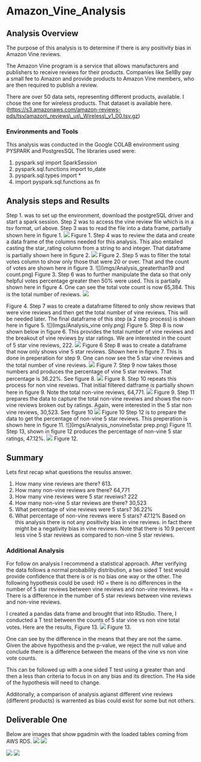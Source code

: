# Amazon_Vine_Analysis
## Analysis Overview
The purpose of this analysis is to determine if there is any positivity bias in Amazon Vine reviews.

The Amazon Vine program is a service that allows manufacturers and publishers to receive reviews for their products. Companies like SellBy pay a small fee to Amazon and provide products to Amazon Vine members, who are then required to publish a review.

There are over 50 data sets, representing different products, available. I chose the one for wireless products. That dataset is available here. (https://s3.amazonaws.com/amazon-reviews-pds/tsv/amazon\_reviews\_us\_Wireless\_v1_00.tsv.gz)

### Environments and Tools
This analysis was conducted in the Google COLAB environment using PYSPARK and PostgresSQL
The libraries used were:
1. pyspark.sql import SparkSession
2. pyspark.sql.functions import to_date
3. pyspark.sql.types import *
4. import pyspark.sql.functions as fn
## Analysis steps and Results
Step 1. was to set up the environment, download the postgreSQL driver and start a spark session.
Step 2 was to access the vine review file which is in a tsv format, url above.
Step 3 was to read the file into a data frame, partially shown here in figure 1.
![](imgs/Analysis_maindf.png)
Figure 1.
Step 4 was to review the data and create a data frame of the columns needed for this analysis. This also entailed casting the star_rating column from a string to and integer. That dataframe is partially shown here in figure 2.
![](imgs/Analysis_vinedf.png)
Figure 2.
Step 5 was to filter the total votes column to show only those that were 20 or over. That and the count of votes are shown here in figure 3.
![](imgs/Analysis_greaterthan19 and count.png)
Figure 3.
Step 6 was to further manipulate the data so that only helpful votes percentage greater then 50% were used. This is partially shown here in figure 4. One can see the total vote count is now 65,384. This is the total number of reviews.
![](imgs/Analysis_helpfulvotes_greaterthen50.png)

Figure 4.
Step 7 was to create a dataframe filtered to only show reviews that were vine reviews and then get the total number of vine reviews. This will be needed later. The final dataframe of this step (a 2 step process) is shown here in figure 5.
![](imgs/Analysis_vine only.png)
Figure 5.
Step 8 is now shown below in figure 6. This provides the total number of vine reviews and the breakout of vine reviews by star ratings. We are interested in the count of 5 star vine reviews, 222.
![](imgs/Analysis_vine_counts.png)
Figure 6
Step 8 was to create a dataframe that now only shows vine 5 star reviews. Shown here in figure 7. This is done in preperation for step 9. One can now see the 5 star vine reviews and the total number of vine reviews.
![](imgs/Analysis_vine5star.png)
Figure 7.
Step 9 now takes those numbers and produces the percentage of vine 5 star reviews. That percentage is 36.22%. See figure 8. 
![](imgs/Analysis_vine5star_percentage.png)
Figure 8.
Step 10 repeats this process for non vine reveiws. That initial filtered datframe is partially shown here in figure 9. Note the total non-vine reviews, 64,771.
![](imgs/Analysisi_nonvinedf_count.png)
Figure 9.
Step 11 prepares the data to capture the total non-vine reveiws and shows the non-vine reviews broken out by ratings. Again, were interested in the 5 star non vine reviews, 30,523. See figure 10
![](imgs/Analysis_nonvineReviews_coutn_5star.png)
Figure 10
Step 12 is to prepare the data to get the percentage of non-vine 5 star reviews. This preperation is shown here in figure 11.
![](imgs/Analysis_nonvine5star prep.png)
Figure 11.
Step 13, shown in figure 12 produces the percentage of non-vine 5 star ratings, 47.12%.
![](imgs/Analysis_nonvine5star_percentage.png)
Figure 12.
## Summary
Lets first recap what questions the resulss answer.
1. How many vine reviews are there? 613.
2. How many non-vine reviews are there? 64,771
3. How many vine reviews were 5 star reveiws? 222
4. How many non-vine 5 star reviews are there? 30,523
5. What percentage of vine reviews were 5 stars? 36.22%
6. What percentage of non-vine revews were 5 stars? 47.12%
Based on this analysis there is not any positivity bias in vine reviews. in fact there might be a negativity bias in vine reviews. Note that there is 10.9 percent less vine 5 star reviews as compared to non-vine 5 star reviews.
### Additional Analysis
For follow on analysis I recommend a statistical approach. After verifying the data follows a normal probability distribution, a two sided T test would provide confidence that there is or is no bias one way or the other. The following hypothesis could be used:
H0 = there is no differences in the number of 5 star reviews between vine reviews and non-vine reviews.
Ha = There is a difference in the number of 5 star reviews between vine reviews and non-vine reviews.

I created a pandas data frame and brought that into RStudio. There, I conducted a T test between the counts of 5 star vine vs non vine total votes. Here are the results, Figure 13.
![](imgs/T_test.png)
Figure 13.

One can see by the difference in the means that they are not the same. Given the above hypothesis and the p-value, we reject the null value and conclude there is a difference between the means of the vine vs non vine vote counts.

This can be followed up with a one sided T test using a greater than and then a  less than criteria to focus in on any bias and its direction. The Ha side of the hypothesis will need to change.

Additonally, a comparison of analysis agianst different vine reviews (different products) is warrented as bias could exist for some but not others.

## Deliverable One
Below are images that show pgadmin with the loaded tables coming from AWS RDS.
![](imgs/customers_table.png)
![](imgs/products_table.png)

![](imgs/review_id_table.png)
![](imgs/vine_table.png)

